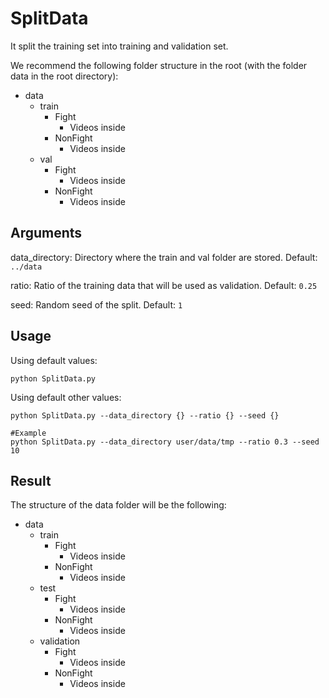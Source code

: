 # SplitData

It split the training set into training and validation set.

We recommend the following folder structure in the root (with the folder data in the root directory):

- data
    - train
        - Fight
            - Videos inside
        - NonFight
            - Videos inside
    - val
        - Fight
            - Videos inside
        - NonFight
            - Videos inside

## Arguments
data_directory: Directory where the train and val folder are stored. Default: `../data`

ratio: Ratio of the training data that will be used as validation. Default: `0.25`

seed: Random seed of the split. Default: `1`

## Usage

Using default values:

```
python SplitData.py
```

Using default other values:

```
python SplitData.py --data_directory {} --ratio {} --seed {}

#Example
python SplitData.py --data_directory user/data/tmp --ratio 0.3 --seed 10
```

## Result
The structure of the data folder will be the following:

- data
    - train
        - Fight
            - Videos inside
        - NonFight
            - Videos inside
    - test
        - Fight
            - Videos inside
        - NonFight
            - Videos inside
    - validation
        - Fight
            - Videos inside
        - NonFight
            - Videos inside

